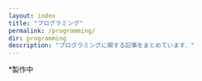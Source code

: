 ```yaml
---
layout: index
title: "プログラミング"
permalink: /programming/
dir: programming
description: "プログラミングに関する記事をまとめています．"
---
```

<!-- todo -->

*製作中